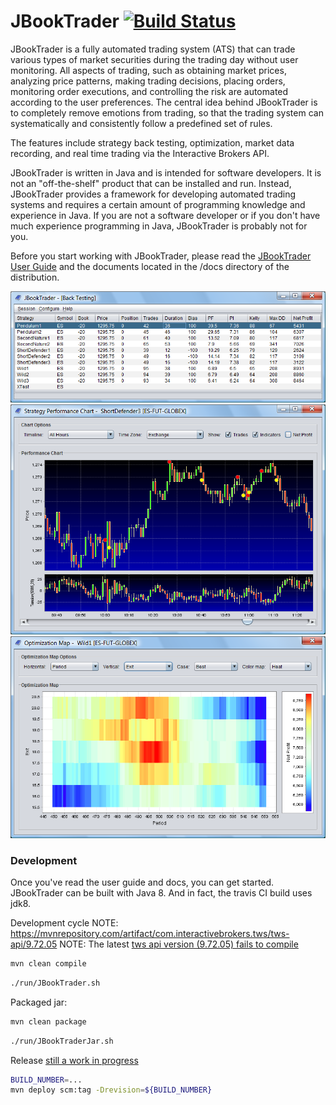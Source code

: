 # JBookTrader [![Build Status](https://travis-ci.org/jeremyis78/JBookTrader.svg?branch=master)](https://travis-ci.org/jeremyis78/JBookTrader)

JBookTrader is a fully automated trading system (ATS) that can trade various
types of market securities during the trading day without user monitoring. All
aspects of trading, such as obtaining market prices, analyzing price patterns,
making trading decisions, placing orders, monitoring order executions, and 
controlling the risk are automated according to the user preferences. The 
central idea behind JBookTrader is to completely remove emotions from trading, 
so that the trading system can systematically and consistently follow a 
predefined set of rules.

The features include strategy back testing, optimization, market data recording,
and real time trading via the Interactive Brokers API.

JBookTrader is written in Java and is intended for software developers. It is
not an "off-the-shelf" product that can be installed and run. Instead,
JBookTrader provides a framework for developing automated trading systems and
requires a certain amount of programming knowledge and experience in Java. If
you are not a software developer or if you don't have much experience
programming in Java, JBookTrader is probably not for you.

Before you start working with JBookTrader, please read the 
[JBookTrader User Guide](
https://github.com/jeremyis78/JBookTrader/tree/master/docs/UserGuide) 
and the documents located in the /docs directory of the distribution.

![Back Testing Screenshot](docs/backtest.png "Back Testing")
![Charting Screenshot](docs/chart.png "Charting")
![Optimizing Visualization](docs/optMap2.png "Optimizing Visualization")


### Development
Once you've read the user guide and docs, you can get started.
JBookTrader can be built with Java 8. 
And in fact, the travis CI build uses jdk8. 
  
Development cycle
NOTE: https://mvnrepository.com/artifact/com.interactivebrokers.tws/tws-api/9.72.05 
NOTE: The latest [tws api version (9.72.05) fails to compile](
https://github.com/jeremyis78/JBookTrader/issues/2)

```bash
mvn clean compile
```
```bash
./run/JBookTrader.sh
```  
  
Packaged jar:
```bash
mvn clean package
```  
```bash
./run/JBookTraderJar.sh
```

Release [still a work in progress](./issues/3)

```bash
BUILD_NUMBER=...
mvn deploy scm:tag -Drevision=${BUILD_NUMBER}
```